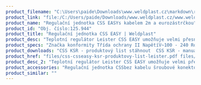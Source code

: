 ```yaml
---
product_filename: "C:\Users\paide\Downloads\www.weldplast.cz\markdown\regulacni-jednotka-css-easy.md"
product_link: "file:/C:/Users/paide/Downloads/www.weldplast.cz/www.weldplast.cz/regulacni-jednotka-css-easy"
product_name: "Regulační jednotka CSS EASYs kabelem 2m a eurozástrčkou"
product_id: "Obj. číslo:125.944"
product_title: "Regulační jednotka CSS EASY | Weldplast"
product_desc: "Teplotní regulátor Leister CSS EASY umožňuje velmi přesnou regulaci teploty vzduchu v ohřívačích Leister LHS SYSTEM.K okamžitému použití s přednastavenými parametryMožná konfigurace s PCPřesnost více než 02 % jednotky stupnice při 25 °CMožnost přepínání mezi °C a °F přes klávesniciPoužívá teplotní čidlo typu K se zásuvkouDvě nezávisle konfigurovatelné výstrahy s výstupy na dva pohyblivé reléové kontaktyPropojení s ohřívačem nebo PLC zajišťuje zásuvka pro RJ45 ovládací kabelMožnost integrace do ovládacího panelu s otvorem 67 x 67 mm"
product_specs: "Značka konformity Třída ochrany II NapětíV~100 - 240 Rozměry (D x Š x V)mm175 x 72 x 72 Hmotnostkg045"
product_downloads: "CSS KSR - produktový list stáhnout  CSS KSR - manuál SK stáhnout  CSS KSR - manuál CZ stáhnout  TECHNOLOGIE HORKÉHO VZDUCHU - katalog stáhnout"
product_href: "files/css-csseasy-ksr-produktovy-list-leister.pdf files/css-csseasy-ksr-produktovy-list-leister.pdf files/css-ksr-manual-sk.pdf files/css-ksr-manual-sk.pdf files/css-ksr-manual-cz.pdf files/css-ksr-manual-cz.pdf files/katalog-ph-web.pdf files/katalog-ph-web.pdf"
product_desc_2: "Teplotní regulátor Leister CSS EASY umožňuje velmi přesnou regulaci teploty vzduchu v ohřívačích Leister LHS SYSTEM.K okamžitému použití s přednastavenými parametryMožná konfigurace s PCPřesnost více než 02 % jednotky stupnice při 25 °CMožnost přepínání mezi °C a °F přes klávesniciPoužívá teplotní čidlo typu K se zásuvkouDvě nezávisle konfigurovatelné výstrahy s výstupy na dva pohyblivé reléové kontaktyPropojení s ohřívačem nebo PLC zajišťuje zásuvka pro RJ45 ovládací kabelMožnost integrace do ovládacího panelu s otvorem 67 x 67 mm"
product_accessories: "Regulační jednotka CSSbez kabelu šroubové konektoryRegulační jednotka KSR DIGITAL100-240 V pro DSE/HT (900°C)"
product_similar: ""
---
```

